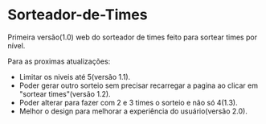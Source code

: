 # Sorteador-de-Times
 Primeira versão(1.0) web do sorteador de times feito para sortear times por nível.

 Para as proximas atualizações:
 - Limitar os niveis até 5(versão 1.1).
 - Poder gerar outro sorteio sem precisar recarregar a pagina ao clicar em "sortear times"(versão 1.2).
 - Poder alterar para fazer com 2 e 3 times o sorteio e não só 4(1.3).
 - Melhor o design para melhorar a experiência do usuário(versão 2.0).
